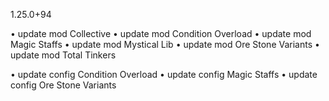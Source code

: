 1.25.0+94

• update mod Collective
• update mod Condition Overload
• update mod Magic Staffs
• update mod Mystical Lib
• update mod Ore Stone Variants
• update mod Total Tinkers

• update config Condition Overload
• update config Magic Staffs
• update config Ore Stone Variants
